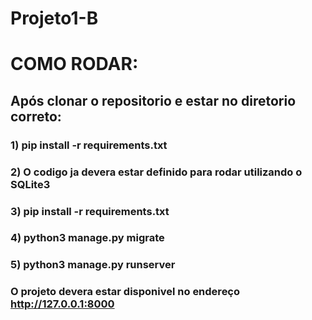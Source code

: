 # Projeto1-B

# COMO RODAR:
  ## Após clonar o repositorio e estar no diretorio correto:
  ### 1) pip install -r requirements.txt
  ### 2) O codigo ja devera estar definido para rodar utilizando o SQLite3
  ### 3) pip install -r requirements.txt
  ### 4) python3 manage.py migrate
  ### 5) python3 manage.py runserver
  ### O projeto devera estar disponivel no endereço http://127.0.0.1:8000

